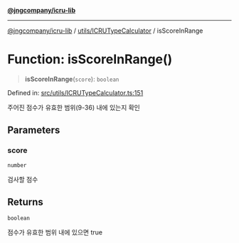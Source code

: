 [**@jngcompany/icru-lib**](../../../README.md)

***

[@jngcompany/icru-lib](../../../README.md) / [utils/ICRUTypeCalculator](../README.md) / isScoreInRange

# Function: isScoreInRange()

> **isScoreInRange**(`score`): `boolean`

Defined in: [src/utils/ICRUTypeCalculator.ts:151](https://github.com/jngcompany/icru-lib/blob/d3a4d9c24074b22f396121b6f6d7c5106c66ae75/src/utils/ICRUTypeCalculator.ts#L151)

주어진 점수가 유효한 범위(9-36) 내에 있는지 확인

## Parameters

### score

`number`

검사할 점수

## Returns

`boolean`

점수가 유효한 범위 내에 있으면 true
